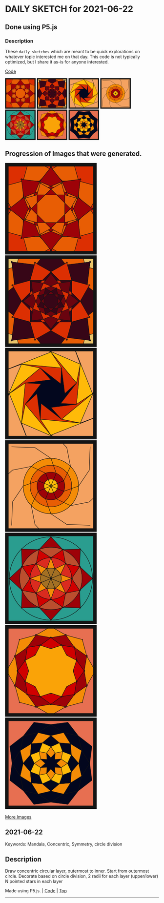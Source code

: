 # DAILY SKETCH for 2021-06-22

## Done using P5.js

### Description

These `daily sketches` which are meant to be quick explorations     on whatever topic interested me on that day. This code is not typically optimized, but I share it as-is     for anyone interested.

[Code](2021-06-22) 

<img src = 'images/keep_2021-06-21-02-09-04.png' width = '100'> <img src = 'images/keep_2021-06-21-02-09-44.png' width = '100'> <img src = 'images/keep_2021-06-21-02-14-30.png' width = '100'> <img src = 'images/keep_2021-06-21-02-19-18.png' width = '100'> <img src = 'images/keep_2021-06-21-05-29-13.png' width = '100'> <img src = 'images/keep_2021-06-21-05-34-48.png' width = '100'> <img src = 'images/keep_2021-06-21-11-28-34.png' width = '100'> 

## Progression of Images that were generated.

<img src = 'images/keep_2021-06-21-02-09-04.png' width = '300'> 
<img src = 'images/keep_2021-06-21-02-09-44.png' width = '300'> 
<img src = 'images/keep_2021-06-21-02-14-30.png' width = '300'> 
<img src = 'images/keep_2021-06-21-02-19-18.png' width = '300'> 
<img src = 'images/keep_2021-06-21-05-29-13.png' width = '300'> 
<img src = 'images/keep_2021-06-21-05-34-48.png' width = '300'> 
<img src = 'images/keep_2021-06-21-11-28-34.png' width = '300'> 


[More Images](2021-06-22/images) 


 ## 2021-06-22
Keywords: Mandala, Concentric, Symmetry, circle division
 

## Description 

 Draw concentric circular layer, outermost to inner.
 Start from outermost circle. 
 Decorate based on circle division, 2 radii for each layer (upper/lower)
 N pointed stars in each layer
 

Made using P5.js. | [Code](2021/2021-06-22/) | [Top](#daily-sketches) 

-----

